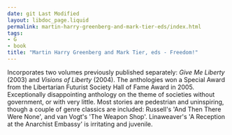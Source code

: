 ```yaml
---
date: git Last Modified
layout: libdoc_page.liquid
permalink: martin-harry-greenberg-and-mark-tier-eds/index.html
tags:
- G
- book
title: "Martin Harry Greenberg and Mark Tier, eds - Freedom!"
---
```


Incorporates two volumes previously published separately:  _Give Me Liberty_ (2003) and _Visions of Liberty_ (2004). The  anthologies won a Special Award from the Libertarian Futurist Society Hall of  Fame Award in 2005.
 
Exceptionally  disappointing anthology on the theme of societies without government, or with  very little. Most stories are pedestrian and uninspiring, though a couple of  genre classics are included: Russell's 'And Then There Were None', and van  Vogt's 'The Weapon Shop'. Linaweaver's 'A Reception at the Anarchist Embassy' is  irritating and juvenile.